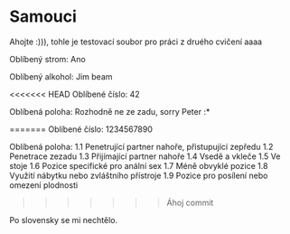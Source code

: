 # Samouci

Ahojte :))),
tohle je testovací soubor pro práci z druého cvičení
aaaa

Oblíbený strom: Ano

Oblíbený alkohol: Jim beam

<<<<<<< HEAD
Oblíbené číslo: 42

Oblíbená poloha: Rozhodně ne ze zadu, sorry Peter :*

=======
Oblíbené číslo: 1234567890

Oblíbená poloha: 
1.1	Penetrující partner nahoře, přistupující zepředu
1.2	Penetrace zezadu
1.3	Přijímající partner nahoře
1.4	Vsedě a vkleče
1.5	Ve stoje
1.6	Pozice specifické pro anální sex
1.7	Méně obvyklé pozice
1.8	Využití nábytku nebo zvláštního přístroje
1.9	Pozice pro posílení nebo omezení plodnosti
>>>>>>> Áhoj commit

Po slovensky se mi nechtělo.
